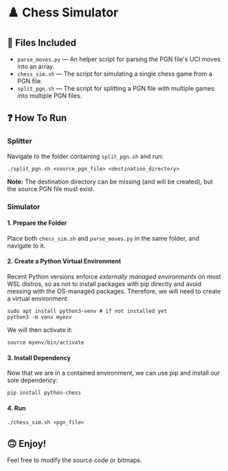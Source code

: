 # ♟️ Chess Simulator

## 📁 Files Included

- `parse_moves.py` — An helper script for parsing the PGN file's UCI moves into an array.
- `chess_sim.sh` — The script for simulating a single chess game from a PGN file.
- `split_pgn.sh` — The script for splitting a PGN file with multiple games into multiple PGN files.

## ❓ How To Run

### Splitter

Navigate to the folder containing `split_pgn.sh` and run:

```
./split_pgn.sh <source_pgn_file> <destination_directory>
```

**Note:** The destination directory can be missing (and will be created), but the source PGN file must exist.

### Simulator

#### 1. Prepare the Folder

Place both `chess_sim.sh` and `parse_moves.py` in the same folder, and navigate to it.

#### 2. Create a Python Virtual Environment

Recent Python versions enforce *externally managed environments* on most WSL distros, so as not to install packages with pip directly and avoid messing with the OS-managed packages.
Therefore, we will need to create a virtual environment:

```
sudo apt install python3-venv # if not installed yet
python3 -m venv myenv
```

We will then activate it:

```
source myenv/bin/activate
```

#### 3. Install Dependency

Now that we are in a contained environment, we can use pip and install our sole dependency:

```
pip install python-chess
```

#### 4. Run

```
./chess_sim.sh <pgn_file>
```

## 🙃 Enjoy!

Feel free to modify the source code or bitmaps.
